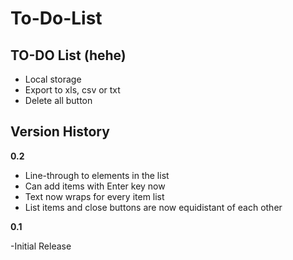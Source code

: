 # To-Do-List

## TO-DO List (hehe)

* Local storage
* Export to xls, csv or txt
* Delete all button

## Version History

**0.2**
* Line-through to elements in the list
* Can add items with Enter key now
* Text now wraps for every item list
* List items and close buttons are now equidistant of each other

**0.1**

-Initial Release